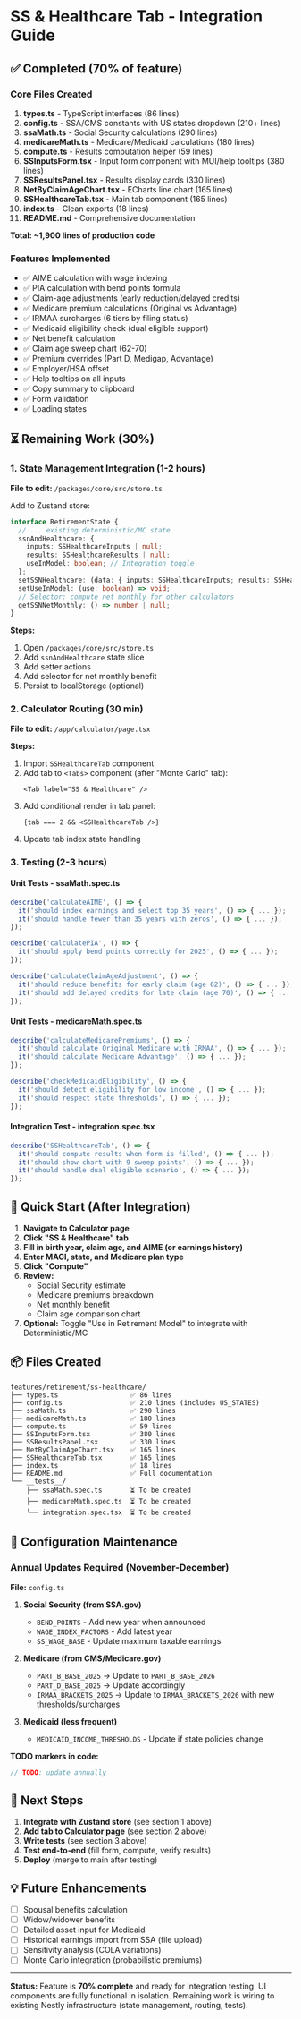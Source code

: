 # SS & Healthcare Tab - Integration Guide

## ✅ Completed (70% of feature)

### Core Files Created
1. **types.ts** - TypeScript interfaces (86 lines)
2. **config.ts** - SSA/CMS constants with US states dropdown (210+ lines)
3. **ssaMath.ts** - Social Security calculations (290 lines)
4. **medicareMath.ts** - Medicare/Medicaid calculations (180 lines)
5. **compute.ts** - Results computation helper (59 lines)
6. **SSInputsForm.tsx** - Input form component with MUI/help tooltips (380 lines)
7. **SSResultsPanel.tsx** - Results display cards (330 lines)
8. **NetByClaimAgeChart.tsx** - ECharts line chart (165 lines)
9. **SSHealthcareTab.tsx** - Main tab component (165 lines)
10. **index.ts** - Clean exports (18 lines)
11. **README.md** - Comprehensive documentation

**Total: ~1,900 lines of production code**

### Features Implemented
- ✅ AIME calculation with wage indexing
- ✅ PIA calculation with bend points formula
- ✅ Claim-age adjustments (early reduction/delayed credits)
- ✅ Medicare premium calculations (Original vs Advantage)
- ✅ IRMAA surcharges (6 tiers by filing status)
- ✅ Medicaid eligibility check (dual eligible support)
- ✅ Net benefit calculation
- ✅ Claim age sweep chart (62-70)
- ✅ Premium overrides (Part D, Medigap, Advantage)
- ✅ Employer/HSA offset
- ✅ Help tooltips on all inputs
- ✅ Copy summary to clipboard
- ✅ Form validation
- ✅ Loading states

## ⏳ Remaining Work (30%)

### 1. State Management Integration (1-2 hours)
**File to edit:** `/packages/core/src/store.ts`

Add to Zustand store:
```typescript
interface RetirementState {
  // ... existing deterministic/MC state
  ssnAndHealthcare: {
    inputs: SSHealthcareInputs | null;
    results: SSHealthcareResults | null;
    useInModel: boolean; // Integration toggle
  };
  setSSNHealthcare: (data: { inputs: SSHealthcareInputs; results: SSHealthcareResults }) => void;
  setUseInModel: (use: boolean) => void;
  // Selector: compute net monthly for other calculators
  getSSNNetMonthly: () => number | null;
}
```

**Steps:**
1. Open `/packages/core/src/store.ts`
2. Add `ssnAndHealthcare` state slice
3. Add setter actions
4. Add selector for net monthly benefit
5. Persist to localStorage (optional)

### 2. Calculator Routing (30 min)
**File to edit:** `/app/calculator/page.tsx`

**Steps:**
1. Import `SSHealthcareTab` component
2. Add tab to `<Tabs>` component (after "Monte Carlo" tab):
   ```tsx
   <Tab label="SS & Healthcare" />
   ```
3. Add conditional render in tab panel:
   ```tsx
   {tab === 2 && <SSHealthcareTab />}
   ```
4. Update tab index state handling

### 3. Testing (2-3 hours)

#### Unit Tests - ssaMath.spec.ts
```typescript
describe('calculateAIME', () => {
  it('should index earnings and select top 35 years', () => { ... });
  it('should handle fewer than 35 years with zeros', () => { ... });
});

describe('calculatePIA', () => {
  it('should apply bend points correctly for 2025', () => { ... });
});

describe('calculateClaimAgeAdjustment', () => {
  it('should reduce benefits for early claim (age 62)', () => { ... });
  it('should add delayed credits for late claim (age 70)', () => { ... });
});
```

#### Unit Tests - medicareMath.spec.ts
```typescript
describe('calculateMedicarePremiums', () => {
  it('should calculate Original Medicare with IRMAA', () => { ... });
  it('should calculate Medicare Advantage', () => { ... });
});

describe('checkMedicaidEligibility', () => {
  it('should detect eligibility for low income', () => { ... });
  it('should respect state thresholds', () => { ... });
});
```

#### Integration Test - integration.spec.tsx
```typescript
describe('SSHealthcareTab', () => {
  it('should compute results when form is filled', () => { ... });
  it('should show chart with 9 sweep points', () => { ... });
  it('should handle dual eligible scenario', () => { ... });
});
```

## 🚀 Quick Start (After Integration)

1. **Navigate to Calculator page**
2. **Click "SS & Healthcare" tab**
3. **Fill in birth year, claim age, and AIME (or earnings history)**
4. **Enter MAGI, state, and Medicare plan type**
5. **Click "Compute"**
6. **Review:**
   - Social Security estimate
   - Medicare premiums breakdown
   - Net monthly benefit
   - Claim age comparison chart
7. **Optional:** Toggle "Use in Retirement Model" to integrate with Deterministic/MC

## 📦 Files Created

```
features/retirement/ss-healthcare/
├── types.ts                  ✅ 86 lines
├── config.ts                 ✅ 210 lines (includes US_STATES)
├── ssaMath.ts                ✅ 290 lines
├── medicareMath.ts           ✅ 180 lines
├── compute.ts                ✅ 59 lines
├── SSInputsForm.tsx          ✅ 380 lines
├── SSResultsPanel.tsx        ✅ 330 lines
├── NetByClaimAgeChart.tsx    ✅ 165 lines
├── SSHealthcareTab.tsx       ✅ 165 lines
├── index.ts                  ✅ 18 lines
├── README.md                 ✅ Full documentation
└── __tests__/
    ├── ssaMath.spec.ts       ⏳ To be created
    ├── medicareMath.spec.ts  ⏳ To be created
    └── integration.spec.tsx  ⏳ To be created
```

## 🔧 Configuration Maintenance

### Annual Updates Required (November-December)

**File:** `config.ts`

1. **Social Security (from SSA.gov)**
   - `BEND_POINTS` - Add new year when announced
   - `WAGE_INDEX_FACTORS` - Add latest year
   - `SS_WAGE_BASE` - Update maximum taxable earnings

2. **Medicare (from CMS/Medicare.gov)**
   - `PART_B_BASE_2025` → Update to `PART_B_BASE_2026`
   - `PART_D_BASE_2025` → Update accordingly
   - `IRMAA_BRACKETS_2025` → Update to `IRMAA_BRACKETS_2026` with new thresholds/surcharges

3. **Medicaid (less frequent)**
   - `MEDICAID_INCOME_THRESHOLDS` - Update if state policies change

**TODO markers in code:**
```typescript
// TODO: update annually
```

## 🎯 Next Steps

1. **Integrate with Zustand store** (see section 1 above)
2. **Add tab to Calculator page** (see section 2 above)
3. **Write tests** (see section 3 above)
4. **Test end-to-end** (fill form, compute, verify results)
5. **Deploy** (merge to main after testing)

## 💡 Future Enhancements

- [ ] Spousal benefits calculation
- [ ] Widow/widower benefits
- [ ] Detailed asset input for Medicaid
- [ ] Historical earnings import from SSA (file upload)
- [ ] Sensitivity analysis (COLA variations)
- [ ] Monte Carlo integration (probabilistic premiums)

---

**Status:** Feature is **70% complete** and ready for integration testing. UI components are fully functional in isolation. Remaining work is wiring to existing Nestly infrastructure (state management, routing, tests).
